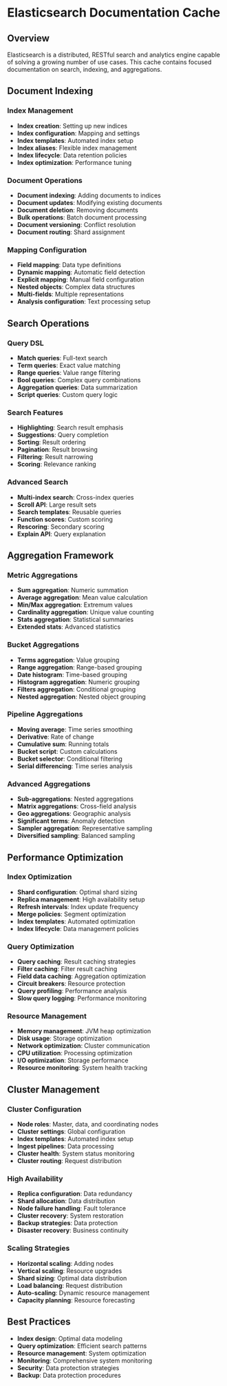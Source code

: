 # Elasticsearch Documentation Cache

## Overview
Elasticsearch is a distributed, RESTful search and analytics engine capable of solving a growing number of use cases. This cache contains focused documentation on search, indexing, and aggregations.

## Document Indexing

### Index Management
- **Index creation**: Setting up new indices
- **Index configuration**: Mapping and settings
- **Index templates**: Automated index setup
- **Index aliases**: Flexible index management
- **Index lifecycle**: Data retention policies
- **Index optimization**: Performance tuning

### Document Operations
- **Document indexing**: Adding documents to indices
- **Document updates**: Modifying existing documents
- **Document deletion**: Removing documents
- **Bulk operations**: Batch document processing
- **Document versioning**: Conflict resolution
- **Document routing**: Shard assignment

### Mapping Configuration
- **Field mapping**: Data type definitions
- **Dynamic mapping**: Automatic field detection
- **Explicit mapping**: Manual field configuration
- **Nested objects**: Complex data structures
- **Multi-fields**: Multiple representations
- **Analysis configuration**: Text processing setup

## Search Operations

### Query DSL
- **Match queries**: Full-text search
- **Term queries**: Exact value matching
- **Range queries**: Value range filtering
- **Bool queries**: Complex query combinations
- **Aggregation queries**: Data summarization
- **Script queries**: Custom query logic

### Search Features
- **Highlighting**: Search result emphasis
- **Suggestions**: Query completion
- **Sorting**: Result ordering
- **Pagination**: Result browsing
- **Filtering**: Result narrowing
- **Scoring**: Relevance ranking

### Advanced Search
- **Multi-index search**: Cross-index queries
- **Scroll API**: Large result sets
- **Search templates**: Reusable queries
- **Function scores**: Custom scoring
- **Rescoring**: Secondary scoring
- **Explain API**: Query explanation

## Aggregation Framework

### Metric Aggregations
- **Sum aggregation**: Numeric summation
- **Average aggregation**: Mean value calculation
- **Min/Max aggregation**: Extremum values
- **Cardinality aggregation**: Unique value counting
- **Stats aggregation**: Statistical summaries
- **Extended stats**: Advanced statistics

### Bucket Aggregations
- **Terms aggregation**: Value grouping
- **Range aggregation**: Range-based grouping
- **Date histogram**: Time-based grouping
- **Histogram aggregation**: Numeric grouping
- **Filters aggregation**: Conditional grouping
- **Nested aggregation**: Nested object grouping

### Pipeline Aggregations
- **Moving average**: Time series smoothing
- **Derivative**: Rate of change
- **Cumulative sum**: Running totals
- **Bucket script**: Custom calculations
- **Bucket selector**: Conditional filtering
- **Serial differencing**: Time series analysis

### Advanced Aggregations
- **Sub-aggregations**: Nested aggregations
- **Matrix aggregations**: Cross-field analysis
- **Geo aggregations**: Geographic analysis
- **Significant terms**: Anomaly detection
- **Sampler aggregation**: Representative sampling
- **Diversified sampling**: Balanced sampling

## Performance Optimization

### Index Optimization
- **Shard configuration**: Optimal shard sizing
- **Replica management**: High availability setup
- **Refresh intervals**: Index update frequency
- **Merge policies**: Segment optimization
- **Index templates**: Automated optimization
- **Index lifecycle**: Data management policies

### Query Optimization
- **Query caching**: Result caching strategies
- **Filter caching**: Filter result caching
- **Field data caching**: Aggregation optimization
- **Circuit breakers**: Resource protection
- **Query profiling**: Performance analysis
- **Slow query logging**: Performance monitoring

### Resource Management
- **Memory management**: JVM heap optimization
- **Disk usage**: Storage optimization
- **Network optimization**: Cluster communication
- **CPU utilization**: Processing optimization
- **I/O optimization**: Storage performance
- **Resource monitoring**: System health tracking

## Cluster Management

### Cluster Configuration
- **Node roles**: Master, data, and coordinating nodes
- **Cluster settings**: Global configuration
- **Index templates**: Automated index setup
- **Ingest pipelines**: Data processing
- **Cluster health**: System status monitoring
- **Cluster routing**: Request distribution

### High Availability
- **Replica configuration**: Data redundancy
- **Shard allocation**: Data distribution
- **Node failure handling**: Fault tolerance
- **Cluster recovery**: System restoration
- **Backup strategies**: Data protection
- **Disaster recovery**: Business continuity

### Scaling Strategies
- **Horizontal scaling**: Adding nodes
- **Vertical scaling**: Resource upgrades
- **Shard sizing**: Optimal data distribution
- **Load balancing**: Request distribution
- **Auto-scaling**: Dynamic resource management
- **Capacity planning**: Resource forecasting

## Best Practices
- **Index design**: Optimal data modeling
- **Query optimization**: Efficient search patterns
- **Resource management**: System optimization
- **Monitoring**: Comprehensive system monitoring
- **Security**: Data protection strategies
- **Backup**: Data protection procedures
